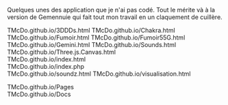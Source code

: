 Quelques unes des application que je n'ai pas codé. 
Tout le mérite và à la version de Gemennuie qui fait tout mon travail en un claquement de cuillère.

TMcDo.github.io/3DDDs.html
TMcDo.github.io/Chakra.html	
TMcDo.github.io/Fumoir.html	
TMcDo.github.io/Fumoir55G.html	
TMcDo.github.io/Gemini.html	
TMcDo.github.io/Sounds.html	
TMcDo.github.io/Three.js.Canvas.html	
TMcDo.github.io/index.html	
TMcDo.github.io/index.php	
TMcDo.github.io/soundz.html	
TMcDo.github.io/visualisation.html	
	
TMcDo.github.io/Pages	
TMcDo.github.io/Docs	
